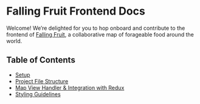 # Falling Fruit Frontend Docs

Welcome! We’re delighted for you to hop onboard and contribute to the frontend of [Falling Fruit](https://fallingfruit.org/), a collaborative map of forageable food around the world.

## Table of Contents

- [Setup](./setup.md)
- [Project File Structure](./file-structure.md)
- [Map View Handler & Integration with Redux](./map-view-redux.md)
- [Styling Guidelines](./styling.md)

